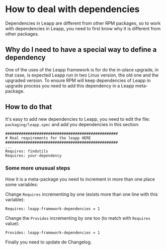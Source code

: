 # How to deal with dependencies

Dependencies in Leapp are different from other RPM packages, so to work with
dependencies in Leapp, you need to first know why it is different from other
packages.

## Why do I need to have a special way to define a dependency

One of the uses of the Leapp framework is for do the in-place upgrade, in that
case, is expected Leapp run in two Linux version, the old one and the upgraded
version. To ensure RPM will keep dependencies of Leapp in upgrade process you
need to add this dependency in a Leapp meta-package.

## How to do that

It's easy to add new dependencies to Leapp, you need to edit the file:
`packaging/leapp.spec` and add you dependencies in this section:

```
##################################################
# Real requirements for the leapp HERE
##################################################
...
Requires: findutils
Requires: your-dependency
```

### Some more unusual steps

How it is a meta-package you need to increment in more than one place some
variables:

Change `Requires` incrementing by one (exists more than one line with this
variable):

`Requires: leapp-framework-dependencies = 1`

Change the `Provides` incrementing by one too (to match with `Requires` value):

`Provides: leapp-framework-dependencies = 1`

Finally you need to update de Changelog.
